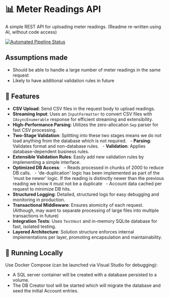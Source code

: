 # 📊 Meter Readings API

A simple REST API for uploading meter readings. (Readme re-written using AI, without code access)

[![Automated Pipeline Status](https://github.com/ENSEK-Recruitment/PeteForrest/actions/workflows/dotnet.yml/badge.svg)](https://github.com/ENSEK-Recruitment/PeteForrest/actions/workflows/dotnet.yml)

## Assumptions made
- Should be able to handle a large number of meter readings in the same request
- Likely to have additional validation rules in future

## 🚀 Features
- **CSV Upload**: Send CSV files in the request body to upload readings.
- **Streaming Input**: Uses an `InputFormatter` to convert CSV files with `IAsyncEnumerable` response for efficient streaming and extensibility.
- **High-Performance Parsing**: Utilizes the zero-allocation `Sep` parser for fast CSV processing.
- **Two-Stage Validation**: Splitting into these two stages means we do not load anything from the database which is not required.
  - **Parsing**: Validates format and non-database rules.
  - **Validation**: Applies database-dependent business rules.
- **Extensible Validation Rules**: Easily add new validation rules by implementing a simple interface.
- **Optimized DB Access**:
  - Reads processed in chunks of 2000 to reduce DB calls.
  - 'de-duplication' logic has been implemented as part of the 'must be newer' logic. If the reading is distinctly newer than the previous reading we know it must not be a duplicate
  - Account data cached per request to minimize DB hits.
- **Structured Logging**: Detailed, structured logs for easy debugging and monitoring in production.
- **Transactional Middleware**: Ensures atomicity of each request. (Although, may want to separate processing of large files into multiple transactions in future)
- **Integration Tests**: Uses `TestHost` and in-memory SQLite database for fast, isolated testing.
- **Layered Architecture**: Solution structure enforces internal implementations per layer, promoting encapsulation and maintainability.

## 🧪 Running Locally

Use Docker Compose (can be launched via Visual Studio for debugging):
- A SQL server container will be created with a database persisted to a volume.
- The DB Creator tool will be started which will migrate the database and seed the initial Account entries.

